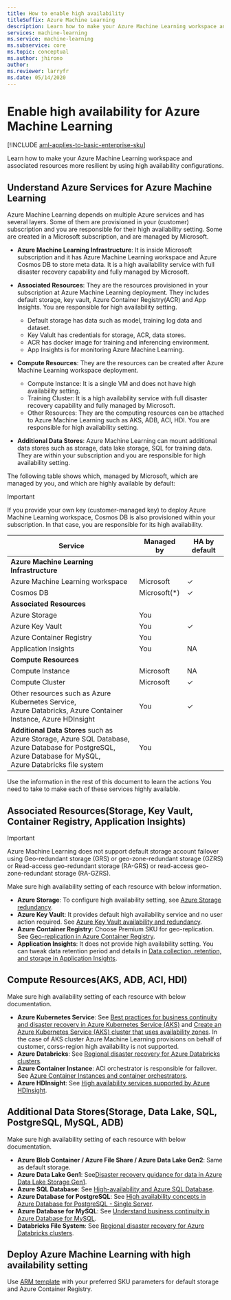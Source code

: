 ```yaml
---
title: How to enable high availability
titleSuffix: Azure Machine Learning
description: Learn how to make your Azure Machine Learning workspace and associated resources more resilient to outages by using a high availability configuration.
services: machine-learning
ms.service: machine-learning
ms.subservice: core
ms.topic: conceptual
ms.author: jhirono
author: 
ms.reviewer: larryfr
ms.date: 05/14/2020
---
```


# Enable high availability for Azure Machine Learning
[!INCLUDE [aml-applies-to-basic-enterprise-sku](../../includes/aml-applies-to-basic-enterprise-sku.md)]

Learn how to make your Azure Machine Learning workspace and associated resources more resilient by using high availability configurations.

## Understand Azure Services for Azure Machine Learning

Azure Machine Learning depends on multiple Azure services and has several layers. Some of them are provisioned in your (customer) subscription and you are responsible for their high availability setting. Some are created in a Microsoft subscription, and are managed by Microsoft.

* **Azure Machine Learning Infrastructure**: It is inside Microsoft subscription and it has Azure Machine Learning workspace and Azure Cosmos DB to store meta data. It is a high availability service with full disaster recovery capability and fully managed by Microsoft.

* **Associated Resources**: They are the resources provisioned in your subscription at Azure Machine Learning deployment. They includes default storage, key vault, Azure Container Registry(ACR) and App Insights. You are responsible for high availability setting.
  * Default storage has data such as model, training log data and dataset.
  * Key Valult has credentials for storage, ACR, data stores.
  * ACR has docker image for training and inferencing environment.
  * App Insights is for monitoring Azure Machine Learning.

* **Compute Resources**: They are the resources can be created after Azure Machine Learning workspace deployment.
  * Compute Instance: It is a single VM and does not have high availability setting.
  * Training Cluster: It is a high availability service with full disaster recovery capability and fully managed by Microsoft.
  * Other Resources: They are the computing resources can be attached to Azure Machine Learning such as AKS, ADB, ACI, HDI. You are responsible for high availability setting.

* **Additional Data Stores**: Azure Machine Learning can mount additional data stores such as storage, data lake storage, SQL for training data.  They are within your subscription and you are responsible for high availability setting.

The following table shows which, managed by Microsoft, which are managed by you, and which are highly available by default:

> [!IMPORTANT]
> If you provide your own key (customer-managed key) to deploy Azure Machine Learning workspace, Cosmos DB is also provisioned within your subscription. In that case, you are responsible for its high availability.

| Service | Managed by | HA by default | 
| ----- | ----- | ----- |
| **Azure Machine Learning Infrastructure** |
| Azure Machine Learning workspace | Microsoft | ✓ |
| Cosmos DB | Microsoft(*) | ✓ |
| **Associated Resources** |
| Azure Storage | You | |
| Azure Key Vault | You | ✓ |
| Azure Container Registry | You | |
| Application Insights | You | NA |
| **Compute Resources** |
| Compute Instance | Microsoft | NA |
| Compute Cluster | Microsoft | ✓ |
| Other resources such as Azure Kubernetes Service, <br>Azure Databricks, Azure Container Instance, Azure HDInsight | You | ✓ |
| **Additional Data Stores** such as Azure Storage, Azure SQL Database,<br> Azure Database for PostgreSQL, Azure Database for MySQL, <br>Azure Databricks file system | You | |

Use the information in the rest of this document to learn the actions You need to take to make each of these services highly available.

## Associated Resources(Storage, Key Vault, Container Registry, Application Insights)

> [!IMPORTANT]
> Azure Machine Learning does not support default storage account failover using Geo-redundant storage (GRS) or geo-zone-redundant storage (GZRS) or Read-access geo-redundant storage (RA-GRS) or read-access geo-zone-redundant storage (RA-GZRS).

Make sure high availability setting of each resource with below information.

* **Azure Storage**: To configure high availability setting, see [Azure Storage redundancy](https://docs.microsoft.com/azure/storage/common/storage-redundancy).
* **Azure Key Vault**: It provides default high availability service and no user action required.  See [Azure Key Vault availability and redundancy](https://docs.microsoft.com/azure/key-vault/general/disaster-recovery-guidance).
* **Azure Container Registry**: Choose Premium SKU for geo-replication. See [Geo-replication in Azure Container Registry](https://docs.microsoft.com/azure/container-registry/container-registry-geo-replication).
* **Application Insights**: It does not provide high availability setting. You can tweak data retention period and details in [Data collection, retention, and storage in Application Insights](https://docs.microsoft.com/azure/azure-monitor/app/data-retention-privacy#how-long-is-the-data-kept).

## Compute Resources(AKS, ADB, ACI, HDI)

Make sure high availability setting of each resource with below documentation.

* **Azure Kubernetes Service**: See [Best practices for business continuity and disaster recovery in Azure Kubernetes Service (AKS)](https://docs.microsoft.com/azure/aks/operator-best-practices-multi-region) and [Create an Azure Kubernetes Service (AKS) cluster that uses availability zones](https://docs.microsoft.com/azure/aks/availability-zones). In the case of AKS cluster Azure Machine Learning provisions on behalf of customer, corss-region high availability is not supported.
* **Azure Databricks**: See [Regional disaster recovery for Azure Databricks clusters](https://docs.microsoft.com/azure/azure-databricks/howto-regional-disaster-recovery).
* **Azure Container Instance**: ACI orchestrator is responsible for failover. See [Azure Container Instances and container orchestrators](https://docs.microsoft.com/azure/container-instances/container-instances-orchestrator-relationship).
* **Azure HDInsight**: See [High availability services supported by Azure HDInsight](https://docs.microsoft.com/azure/hdinsight/hdinsight-high-availability-components).

## Additional Data Stores(Storage, Data Lake, SQL, PostgreSQL, MySQL, ADB)

Make sure high availability setting of each resource with below documentation.

* **Azure Blob Container / Azure File Share / Azure Data Lake Gen2**: Same as default storage.
* **Azure Data Lake Gen1**: See[Disaster recovery guidance for data in Azure Data Lake Storage Gen1](https://docs.microsoft.com/azure/data-lake-store/data-lake-store-disaster-recovery-guidance).
* **Azure SQL Database**: See [High-availability and Azure SQL Database](https://docs.microsoft.com/azure/sql-database/sql-database-high-availability).
* **Azure Database for PostgreSQL**: See [High availability concepts in Azure Database for PostgreSQL - Single Server](https://docs.microsoft.com/azure/postgresql/concepts-high-availability).
* **Azure Database for MySQL**: See [Understand business continuity in Azure Database for MySQL](https://docs.microsoft.com/azure/mysql/concepts-business-continuity).
* **Databricks File System**: See [Regional disaster recovery for Azure Databricks clusters](https://docs.microsoft.com/azure/azure-databricks/howto-regional-disaster-recovery).

## Deploy Azure Machine Learning with high availability setting

Use [ARM template](https://github.com/Azure/azure-quickstart-templates/tree/master/101-machine-learning-create) with your preferred SKU parameters for default storage and Azure Container Registry.